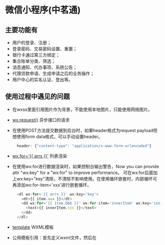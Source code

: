 # 微信小程序(中茗通)

## 主要功能有

* 用户的登录、注册；
* 登录密码、交易密码设置、重置；
* 银行卡通过第三方绑定；
* 集合账单分类、筛选；
* 消息通知、代办事项、系统公告；
* 代理贷款申请、生成申请之后的业务操作；
* 用户中心的实名认证、登出等。

## 使用过程中遇见的问题

* 在wxss里面引用图片作为背景，不能使用本地图片，只能使用网络图片。

* [wx.request()](https://developers.weixin.qq.com/miniprogram/dev/api/network-request.html#wxrequestobject)  异步接口的请求
* 在使用POST方法提交数据到后台时，如果header格式为request payload但想使用form data格式，可以手动设置header。

  ```js
    header: {"content-type": "application/x-www-form-urlencoded"}
  ```

* [wx.for='{{ arrs }}'](https://developers.weixin.qq.com/miniprogram/dev/framework/view/wxml/list.htmlt)  列表渲染
* 在使用wx:for进行数据渲染时，如果控制台输出警告，Now you can provide attr "wx:key" for a "wx:for" to improve performance。 可在wx:for后面加上wx:key="key"清除，不清除不影响使用。在使用循环嵌套时，内部循环可再添加wx:for-item='xxx'进行嵌套循环。

  ```js
    <dl wx:for='{{ arrs }}' wx:key='key'>
      <dt>{{ item.aaa }}</dt>
      <dd wx:for='{{ item.bbb }}' wx:for-item='innerItem' wx:key='innerKey'>
        <text>{{ innerItem.ccc }}</text>
      </dd>
    </dl>
  ```

* [template](https://developers.weixin.qq.com/miniprogram/dev/framework/view/wxml/template.html)  WXML模板
* 公用模板引用：首先定义wxml文件，然后在<template name='nav' />标签上添加name属性和值，该值为模板名称。想使用该模板时，现将其引用进来<import src='nav.wxml' />，然后在需要位置插入模板<template is="nav" data="{{...item}}"/>,使用is属性，声明需要的使用的模板，然后将模板所需要的 data 传入。
  
  ```sh
    // 创建模板
    <template name='footer'></template>
    // 使用模板
    <import src='../../../templates/common/footer.wxml' />
    <template is='footer' data='{{ navs }}' />
  ```
  
* [picker](https://developers.weixin.qq.com/miniprogram/dev/component/picker.html)  选择器
* 在使用picker组件时，如果value的值为对象，显示器显示为[object]，可以使用range-key="{{'对象名'}}"来做为显示值。

  ```sh
    <picker mode='selector' value="{{ ...item }}" range="{{ ...item }}" range-key='{{ "value" }}'>
      {{ ...item }}
    </picker>
  ```
  
## 目录解析

  <pre>
    ├── images
    │   ├── icon ==>png图标
    │   └── pic ==>测试等大图
    │   └── svg ==>矢量图标
    ├── node_modules
    ├── pages
    │   ├── agreement
    │   ├── bank
    │   ├── bill
    │   └── index
    │   └── login
    │   └── message
    │   └── order
    │   └── password
    │   └── product
    │   └── reg
    │   └── user
    ├── templates
    │   ├── common   ==>公用模板
    ├── utils
    │   ├── status.js
    │   └── util.js  ==> 公用方法等如：异步请求
    ├── app.js ==> App() 函数用来注册一个小程序，全局变量存放在这
    ├── app.json ==>小程序进行全局配置
    ├── package.json  ==> npm包主要用于编译less
    ├── app.less ==> 基础样式
    ├── gulpfile.js ==> gulp运行文件
  </pre>

## 编译&运行

    $ git clone git@github.com:e-pan/zmt-small-program.git

    $ npm install

    $ gulp less:dev 

项目导入到微信开发者工具，编译...


## 小程序二维码
